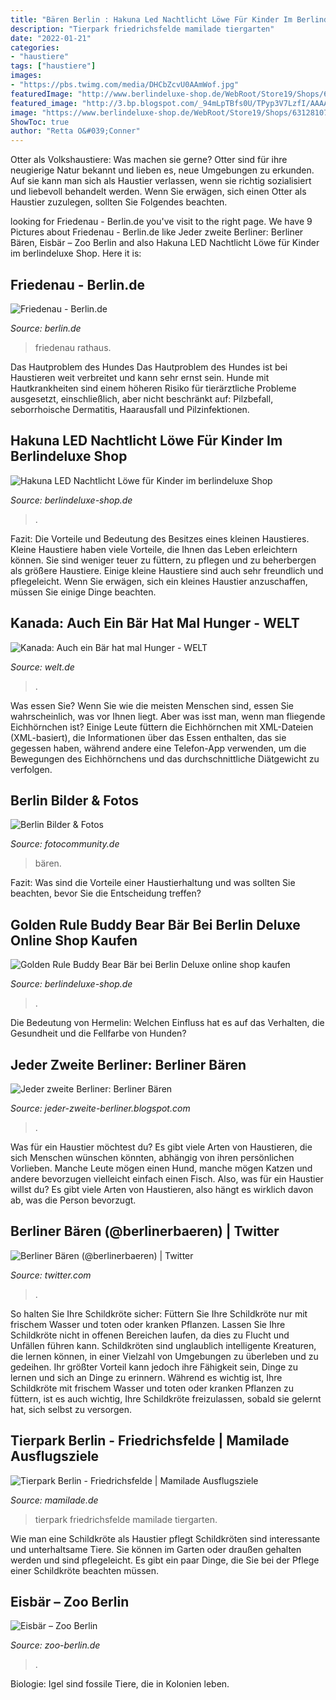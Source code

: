 ```yaml
---
title: "Bären Berlin : Hakuna Led Nachtlicht Löwe Für Kinder Im Berlindeluxe Shop"
description: "Tierpark friedrichsfelde mamilade tiergarten"
date: "2022-01-21"
categories:
- "haustiere"
tags: ["haustiere"]
images:
- "https://pbs.twimg.com/media/DHCbZcvU0AAmWof.jpg"
featuredImage: "http://www.berlindeluxe-shop.de/WebRoot/Store19/Shops/63128107/4F74/FF7D/4FB7/0957/984F/C0A8/28B8/3878/Buddy_BEar_BErlin_the_golden_rule13_ml.jpg"
featured_image: "http://3.bp.blogspot.com/_94mLpTBfs0U/TPyp3V7LzfI/AAAAAAAAADQ/pbidWUT9sSE/w1200-h630-p-k-no-nu/Sintenis-Baer.jpg"
image: "https://www.berlindeluxe-shop.de/WebRoot/Store19/Shops/63128107/605A/BF07/FE99/CD4F/E08F/0A0C/6D0C/4B48/HK-630_01.jpg"
ShowToc: true
author: "Retta O&#039;Conner"
---
```



Otter als Volkshaustiere: Was machen sie gerne?
Otter sind für ihre neugierige Natur bekannt und lieben es, neue Umgebungen zu erkunden. Auf sie kann man sich als Haustier verlassen, wenn sie richtig sozialisiert und liebevoll behandelt werden. Wenn Sie erwägen, sich einen Otter als Haustier zuzulegen, sollten Sie Folgendes beachten.

	

		
looking for Friedenau - Berlin.de you've visit to the right page. We have 9 Pictures about Friedenau - Berlin.de like Jeder zweite Berliner: Berliner Bären, Eisbär – Zoo Berlin and also Hakuna LED Nachtlicht Löwe für Kinder im berlindeluxe Shop. Here it is:
		
    
## Friedenau - Berlin.de

<img loading=lazy src="http://www.berlin.de/ba-tempelhof-schoeneberg/_assets/ueber-den-bezirk/spaziergaenge/2015/januar/maxsize_0e52ae95cae3f66a22c56871679f8e97_rathaus_friedenau_.jpg" onerror="this.onerror=null;this.src='https://tse2.mm.bing.net/th?id=OIP.17WM-3ZLJhZHEoC2U0xoLgHaE8&amp;pid=15.1';" alt="Friedenau - Berlin.de">

_Source: berlin.de_

>friedenau rathaus. 

	

Das Hautproblem des Hundes
Das Hautproblem des Hundes ist bei Haustieren weit verbreitet und kann sehr ernst sein. Hunde mit Hautkrankheiten sind einem höheren Risiko für tierärztliche Probleme ausgesetzt, einschließlich, aber nicht beschränkt auf: Pilzbefall, seborrhoische Dermatitis, Haarausfall und Pilzinfektionen.

    
## Hakuna LED Nachtlicht Löwe Für Kinder Im Berlindeluxe Shop

<img loading=lazy src="https://www.berlindeluxe-shop.de/WebRoot/Store19/Shops/63128107/605A/BF07/FE99/CD4F/E08F/0A0C/6D0C/4B48/HK-630_01.jpg" onerror="this.onerror=null;this.src='https://tse2.mm.bing.net/th?id=OIP.5MEeVnhclEE9WjSZqO-wBwHaE8&amp;pid=15.1';" alt="Hakuna LED Nachtlicht Löwe für Kinder im berlindeluxe Shop">

_Source: berlindeluxe-shop.de_

>. 

	

Fazit: Die Vorteile und Bedeutung des Besitzes eines kleinen Haustieres.
Kleine Haustiere haben viele Vorteile, die Ihnen das Leben erleichtern können. Sie sind weniger teuer zu füttern, zu pflegen und zu beherbergen als größere Haustiere. Einige kleine Haustiere sind auch sehr freundlich und pflegeleicht. Wenn Sie erwägen, sich ein kleines Haustier anzuschaffen, müssen Sie einige Dinge beachten.

    
## Kanada: Auch Ein Bär Hat Mal Hunger - WELT

<img loading=lazy src="https://www.welt.de/img/reise/Fern/mobile100683664/8761356197-ci16x9-w1200/Baer5-DW-Reise-Khutzeymateen-Grizzly-Bear-Sanct-jpg.jpg" onerror="this.onerror=null;this.src='https://tse1.mm.bing.net/th?id=OIP.Igl4f2R0TheeCxol-Kts9wHaEK&amp;pid=15.1';" alt="Kanada: Auch ein Bär hat mal Hunger - WELT">

_Source: welt.de_

>. 

	

Was essen Sie?
Wenn Sie wie die meisten Menschen sind, essen Sie wahrscheinlich, was vor Ihnen liegt. Aber was isst man, wenn man fliegende Eichhörnchen ist? Einige Leute füttern die Eichhörnchen mit XML-Dateien (XML-basiert), die Informationen über das Essen enthalten, das sie gegessen haben, während andere eine Telefon-App verwenden, um die Bewegungen des Eichhörnchens und das durchschnittliche Diätgewicht zu verfolgen.

    
## Berlin Bilder &amp; Fotos

<img loading=lazy src="https://img.fotocommunity.com/berliner-baeren-ii-9d5753a5-e12b-4a1b-901c-58b57c7775fa.jpg?height=400" onerror="this.onerror=null;this.src='https://tse4.mm.bing.net/th?id=OIP.hDAFN9jLnDE04xqQ4ihpcgHaFy&amp;pid=15.1';" alt="Berlin Bilder &amp; Fotos">

_Source: fotocommunity.de_

>bären. 

	

Fazit: Was sind die Vorteile einer Haustierhaltung und was sollten Sie beachten, bevor Sie die Entscheidung treffen?

    
## Golden Rule Buddy Bear Bär Bei Berlin Deluxe Online Shop Kaufen

<img loading=lazy src="http://www.berlindeluxe-shop.de/WebRoot/Store19/Shops/63128107/4F74/FF7D/4FB7/0957/984F/C0A8/28B8/3878/Buddy_BEar_BErlin_the_golden_rule13_ml.jpg" onerror="this.onerror=null;this.src='https://tse3.mm.bing.net/th?id=OIP.BrE8uRDQ-mGSXbuZLN-o3QAAAA&amp;pid=15.1';" alt="Golden Rule Buddy Bear Bär bei Berlin Deluxe online shop kaufen">

_Source: berlindeluxe-shop.de_

>. 

	

Die Bedeutung von Hermelin: Welchen Einfluss hat es auf das Verhalten, die Gesundheit und die Fellfarbe von Hunden?

    
## Jeder Zweite Berliner: Berliner Bären

<img loading=lazy src="http://3.bp.blogspot.com/_94mLpTBfs0U/TPyp3V7LzfI/AAAAAAAAADQ/pbidWUT9sSE/w1200-h630-p-k-no-nu/Sintenis-Baer.jpg" onerror="this.onerror=null;this.src='https://tse1.mm.bing.net/th?id=OIP.TOtfAUoiCaquc3iOhWPt4QAAAA&amp;pid=15.1';" alt="Jeder zweite Berliner: Berliner Bären">

_Source: jeder-zweite-berliner.blogspot.com_

>. 

	

Was für ein Haustier möchtest du?
Es gibt viele Arten von Haustieren, die sich Menschen wünschen könnten, abhängig von ihren persönlichen Vorlieben. Manche Leute mögen einen Hund, manche mögen Katzen und andere bevorzugen vielleicht einfach einen Fisch. Also, was für ein Haustier willst du? Es gibt viele Arten von Haustieren, also hängt es wirklich davon ab, was die Person bevorzugt.

    
## Berliner Bären (@berlinerbaeren) | Twitter

<img loading=lazy src="https://pbs.twimg.com/media/DHCbZcvU0AAmWof.jpg" onerror="this.onerror=null;this.src='https://tse2.mm.bing.net/th?id=OIP.ri6NxZ99patbYKi0QiBl6AHaEK&amp;pid=15.1';" alt="Berliner Bären (@berlinerbaeren) | Twitter">

_Source: twitter.com_

>. 

	

So halten Sie Ihre Schildkröte sicher: Füttern Sie Ihre Schildkröte nur mit frischem Wasser und toten oder kranken Pflanzen. Lassen Sie Ihre Schildkröte nicht in offenen Bereichen laufen, da dies zu Flucht und Unfällen führen kann.
Schildkröten sind unglaublich intelligente Kreaturen, die lernen können, in einer Vielzahl von Umgebungen zu überleben und zu gedeihen. Ihr größter Vorteil kann jedoch ihre Fähigkeit sein, Dinge zu lernen und sich an Dinge zu erinnern. Während es wichtig ist, Ihre Schildkröte mit frischem Wasser und toten oder kranken Pflanzen zu füttern, ist es auch wichtig, Ihre Schildkröte freizulassen, sobald sie gelernt hat, sich selbst zu versorgen.

    
## Tierpark Berlin - Friedrichsfelde | Mamilade Ausflugsziele

<img loading=lazy src="https://www.mamilade.de/sites/default/files/field/image/tierpark_berlin.jpg" onerror="this.onerror=null;this.src='https://tse2.mm.bing.net/th?id=OIP.3rW0ymlWGsb_GpFAUbmjygHaE8&amp;pid=15.1';" alt="Tierpark Berlin - Friedrichsfelde | Mamilade Ausflugsziele">

_Source: mamilade.de_

>tierpark friedrichsfelde mamilade tiergarten. 

	

Wie man eine Schildkröte als Haustier pflegt
Schildkröten sind interessante und unterhaltsame Tiere. Sie können im Garten oder draußen gehalten werden und sind pflegeleicht. Es gibt ein paar Dinge, die Sie bei der Pflege einer Schildkröte beachten müssen.

    
## Eisbär – Zoo Berlin

<img loading=lazy src="https://www.zoo-berlin.de/fileadmin/_processed_/a/8/csm_artenschutzweltweit_galerie3_eisbaer_e62229354a.jpg" onerror="this.onerror=null;this.src='https://tse4.mm.bing.net/th?id=OIP.QXS3GXunvPCmZlw394-H6gHaEK&amp;pid=15.1';" alt="Eisbär – Zoo Berlin">

_Source: zoo-berlin.de_

>. 

	

Biologie: Igel sind fossile Tiere, die in Kolonien leben.

